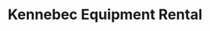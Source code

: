 ---
title: "Kennebec Equipment Rental"
url: /kittery/kennebec-equipment-rental/
shop: storage rental
---